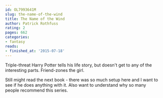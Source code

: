 ```yaml
---
id: OL7993641M
slug: the-name-of-the-wind
title: The Name of the Wind
author: Patrick Rothfuss
rating: 2
pages: 662
categories:
- fantasy
reads:
- finished_at: '2015-07-18'
---
```

Triple-threat Harry Potter tells his life story, but doesn't get to any of the interesting parts. Friend-zones the girl.

Still might read the next book - there was so much setup here and I want to see if he does anything with it. Also want to understand why so many people recommend this series.
